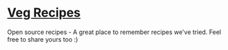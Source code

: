 # [Veg Recipes](vegrecipes.github.io)

Open source recipes - A great place to remember recipes we've tried. Feel free to share yours too :)

